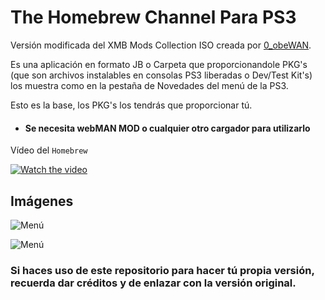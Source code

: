# The Homebrew Channel Para PS3

Versión modificada del XMB Mods Collection ISO creada por [0_obeWAN](https://www.psx-place.com/members/0_obewan.16840/).

Es una aplicación en formato JB o Carpeta que proporcionandole PKG's (que son archivos instalables en consolas PS3 liberadas o Dev/Test Kit's)
los muestra como en la pestaña de Novedades del menú de la PS3.

Esto es la base, los PKG's los tendrás que proporcionar tú.
- #### Se necesita webMAN MOD o cualquier otro cargador para utilizarlo

Vídeo del `Homebrew`

[![Watch the video](https://i.ytimg.com/vi/ZRHdcL0m6To/hqdefault.jpg)](https://www.youtube.com/watch?v=ZRHdcL0m6To)

## Imágenes

![Menú](https://i.imgur.com/Jq9m2IA.png)

![Menú](https://i.imgur.com/6KtjxGY.png)

### Si haces uso de este repositorio para hacer tú propia versión, recuerda dar créditos y de enlazar con la versión original.

